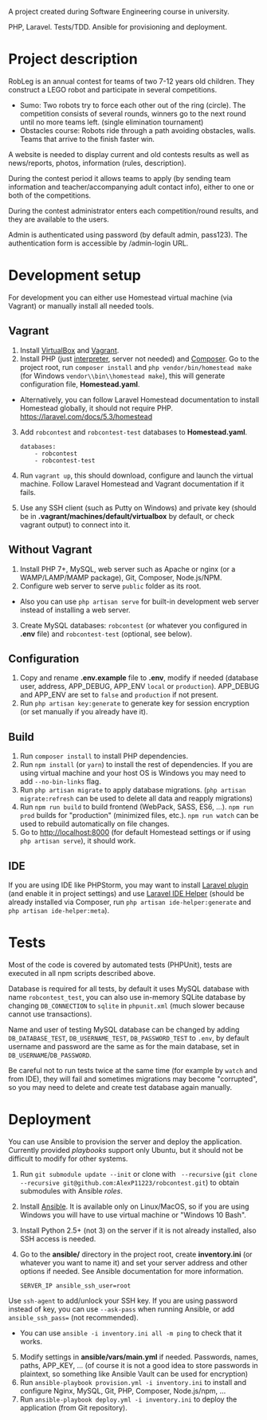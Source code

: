 A project created during Software Engineering course in university.

PHP, Laravel. Tests/TDD. Ansible for provisioning and deployment.

# Project description

RobLeg is an annual contest for teams of two 7-12 years old children. They construct a LEGO robot and participate in several competitions.

- Sumo: Two robots try to force each other out of the ring (circle). The competition consists of several rounds, winners go to the next round until no more teams left. (single elimination tournament)
- Obstacles course: Robots ride through a path avoiding obstacles, walls. Teams that arrive to the finish faster win.

A website is needed to display current and old contests results as well as news/reports, photos, information (rules, description).

During the contest period it allows teams to apply (by sending team information and teacher/accompanying adult contact info), either to one or both of the competitions.

During the contest administrator enters each competition/round results, and they are available to the users.

Admin is authenticated using password (by default admin, pass123). The authentication form is accessible by /admin-login URL.

# Development setup

For development you can either use Homestead virtual machine (via Vagrant) or manually install all needed tools.

## Vagrant

 1. Install [VirtualBox](https://www.virtualbox.org/wiki/Downloads) and [Vagrant](https://www.vagrantup.com/downloads.html).
 2. Install PHP (just [interpreter](http://php.net/downloads.php), server not needed) and [Composer](https://getcomposer.org/download/). Go to the project root, run `composer install` and `php vendor/bin/homestead make` (for Windows `vendor\\bin\\homestead make`), this will generate configuration file, **Homestead.yaml**.
  - Alternatively, you can follow Laravel Homestead documentation to install Homestead globally, it should not require PHP. https://laravel.com/docs/5.3/homestead
 3. Add `robcontest` and `robcontest-test` databases to **Homestead.yaml**.

     ```
     databases:
         - robcontest
         - robcontest-test
     ```
 4. Run `vagrant up`, this should download, configure and launch the virtual machine. Follow Laravel Homestead and Vagrant documentation if it fails.
 5. Use any SSH client (such as Putty on Windows) and private key (should be in **.vagrant/machines/default/virtualbox** by default, or check vagrant output) to connect into it.

## Without Vagrant

1. Install PHP 7+, MySQL, web server such as Apache or nginx (or a WAMP/LAMP/MAMP package), Git, Composer, Node.js/NPM.
2. Configure web server to serve `public` folder as its root.
 - Also you can use `php artisan serve` for built-in development web server instead of installing a web server.
3. Create MySQL databases: `robcontest` (or whatever you configured in **.env** file) and `robcontest-test` (optional, see below). 

## Configuration

 1. Copy and rename **.env.example** file to **.env**, modify if needed (database user, address, APP_DEBUG, APP_ENV `local` or `production`). APP_DEBUG and APP_ENV are set to `false` and `production` if not present.
 2. Run `php artisan key:generate` to generate key for session encryption (or set manually if you already have it).
 
## Build

 1. Run `composer install` to install PHP dependencies.
 2. Run `npm install` (or `yarn`) to install the rest of dependencies. If you are using virtual machine and your host OS is Windows you may need to add `--no-bin-links` flag.
 3. Run `php artisan migrate` to apply database migrations. (`php artisan migrate:refresh` can be used to delete all data and reapply migrations)
 5. Run `npm run build` to build frontend (WebPack, SASS, ES6, ...). `npm run prod` builds for "production" (minimized files, etc.). `npm run watch` can be used to rebuild automatically on file changes. 
 6. Go to [http://localhost:8000](http://localhost:8000) (for default Homestead settings or if using `php artisan serve`), it should work.

## IDE

If you are using IDE like PHPStorm, you may want to install [Laravel plugin](https://plugins.jetbrains.com/plugin/7532) (and enable it in project settings) and use [Laravel IDE Helper](https://github.com/barryvdh/laravel-ide-helper) (should be already installed via Composer, run `php artisan ide-helper:generate` and `php artisan ide-helper:meta`).

# Tests

Most of the code is covered by automated tests (PHPUnit), tests are executed in all npm scripts described above.

Database is required for all tests, by default it uses MySQL database with name `robcontest_test`, you can also use in-memory SQLite database by changing `DB_CONNECTION` to `sqlite` in `phpunit.xml` (much slower because cannot use transactions).

Name and user of testing MySQL database can be changed by adding `DB_DATABASE_TEST`, `DB_USERNAME_TEST`, `DB_PASSWORD_TEST` to `.env`, by default username and password are the same as for the main database, set in `DB_USERNAME`/`DB_PASSWORD`.
 
Be careful not to run tests twice at the same time (for example by `watch` and from IDE), they will fail and sometimes migrations may become "corrupted", so you may need to delete and create test database again manually.

# Deployment

You can use Ansible to provision the server and deploy the application. Currently provided *playbooks* support only Ubuntu, but it should not be difficult to modify for other systems.

 1. Run `git submodule update --init` or clone with ` --recursive` (`git clone --recursive git@github.com:AlexP11223/robcontest.git`) to obtain submodules with Ansible *roles*.
 2. Install [Ansible](http://docs.ansible.com/ansible/intro_installation.html). It is available only on Linux/MacOS, so if you are using Windows you will have to use virtual machine or "Windows 10 Bash".
 3. Install Python 2.5+ (not 3) on the server if it is not already installed, also  SSH access is needed.
 4. Go to the **ansible/** directory in the project root, create **inventory.ini** (or whatever you want to name it) and set your server address and other options if needed. See Ansible documentation for more information. 

    ```
    SERVER_IP ansible_ssh_user=root
    ```
Use `ssh-agent` to add/unlock your SSH key. If you are using password instead of key, you can use `--ask-pass` when running Ansible, or add `ansible_ssh_pass=` (not recommended).
  - You can use `ansible -i inventory.ini all -m ping` to check that it works.
 5. Modify settings in **ansible/vars/main.yml** if needed. Passwords, names, paths, APP_KEY, ... (of course it is not a good idea to store passwords in plaintext, so something like Ansible Vault can be used for encryption)
 6. Run `ansible-playbook provision.yml -i inventory.ini` to install and configure Nginx, MySQL, Git, PHP, Composer, Node.js/npm, ... 
 7. Run `ansible-playbook deploy.yml -i inventory.ini` to deploy the application (from Git repository).
